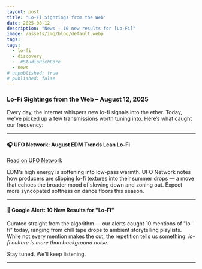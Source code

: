 ```yaml
---
layout: post
title: "Lo-Fi Sightings from the Web"
date: 2025-08-12
description: "News - 10 new results for [Lo-Fi]"
image: /assets/img/blog/default.webp
tags:
tags:
  - lo-fi
  - discovery
  -  #StudioRichCore
  - news
# unpublished: true
# published: false
---
```


### Lo-Fi Sightings from the Web – August 12, 2025

Every day, the internet whispers new lo-fi signals into the ether. Today, we've picked up a few transmissions worth tuning into. Here’s what caught our frequency:

---

#### 🎧 **UFO Network: August EDM Trends Lean Lo-Fi**

[Read on UFO Network](https://ufo-network.com/2025/08/04/edm-trends-august-2025/)

EDM's high energy is softening into low-pass warmth. UFO Network notes how producers are slipping lo-fi textures into their summer drops — a move that echoes the broader mood of slowing down and zoning out. Expect more syncopated softness on dance floors this season.

---

#### 📜 Google Alert: 10 New Results for "Lo-Fi"

Curated straight from the algorithm — our alerts caught 10 mentions of "lo-fi" today, ranging from chill tape drops to ambient storytelling playlists. While not every mention makes the cut, the repetition tells us something: _lo-fi culture is more than background noise._

Stay tuned. We'll keep listening.

---
